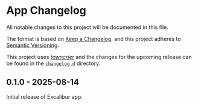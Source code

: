 # App Changelog

All notable changes to this project will be documented in this file.

The format is based on [Keep a Changelog](https://keepachangelog.com/en/1.1.0/), and this project adheres to [Semantic Versioning](https://semver.org/spec/v2.0.0.html).

This project uses [_towncrier_](https://towncrier.readthedocs.io/) and the changes for the upcoming release can be found in the [`changelog.d`](./changelog.d) directory.

<!-- towncrier release notes start -->

## 0.1.0 - 2025-08-14

Initial release of Excalibur app.

